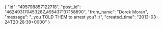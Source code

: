  {
   "id": "495798857122718",
   "post_id": "462493170453287_495437137158890",
   "from_name": "Derek Moran",
   "message": "..you TOLD THEM to arrest you?   :/",
   "created_time": "2013-03-24T20:28:39+0000"
 }
